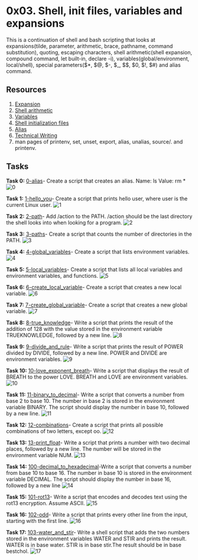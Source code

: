 # 0x03. Shell, init files, variables and expansions
This is a continuation of shell and bash scripting that looks at expansions(tilde, parameter, arithmetic, brace, pathname, command substitution), quoting, escaping characters, shell arithmetic(shell expansion, compound command, let built-in, declare -i), variables(global/environment, local/shell), special parameters($*, $@, $-, $_, $$, $0, $!, $#) and alias command.

## Resources
1. [Expansion](https://linuxcommand.org/lc3_lts0080.php)
2. [Shell arithmetic](https://www.gnu.org/software/bash/manual/html_node/Shell-Arithmetic.html)
3. [Variables](https://tldp.org/LDP/Bash-Beginners-Guide/html/sect_03_02.html)
4. [Shell initialization files](https://tldp.org/LDP/Bash-Beginners-Guide/html/sect_03_01.html)
5. [Alias](https://www.linfo.org/alias.html)
6. [Technical Writing](https://s3.amazonaws.com/alx-intranet.hbtn.io/uploads/misc/2021/6/9112669886fd446a2aa3113c31319d1f468dc160.pdf?X-Amz-Algorithm=AWS4-HMAC-SHA256&X-Amz-Credential=AKIARDDGGGOUSBVO6H7D%2F20240604%2Fus-east-1%2Fs3%2Faws4_request&X-Amz-Date=20240604T000430Z&X-Amz-Expires=86400&X-Amz-SignedHeaders=host&X-Amz-Signature=689a626dea90437f329f1c495508f3609f05b1cbeafb0d9aeaf7ba24a1430862)
7. man pages of printenv, set, unset, export, alias, unalias, source/. and printenv.

## Tasks
**Task 0:** [0-alias](https://github.com/Muthoni-Maryanne/alx-system_engineering-devops/blob/main/0x03-shell_variables_expansions/0-alias)- Create a script that creates an alias. 
Name: ls
Value: rm *
![0](https://github.com/Muthoni-Maryanne/alx-system_engineering-devops/assets/107298263/1660cf73-b19e-42ac-aacb-df83e2fd560e)

**Task 1:** [1-hello_you](https://github.com/Muthoni-Maryanne/alx-system_engineering-devops/blob/main/0x03-shell_variables_expansions/1-hello_you)- Create a script that prints hello user, where user is the current Linux user.
![1](https://github.com/Muthoni-Maryanne/alx-system_engineering-devops/assets/107298263/cbaa0dce-38b9-4bf1-9602-fb1de3534a22)

**Task 2:** [2-path](https://github.com/Muthoni-Maryanne/alx-system_engineering-devops/blob/main/0x03-shell_variables_expansions/2-path)- Add /action to the PATH. /action should be the last directory the shell looks into when looking for a program.
![2](https://github.com/Muthoni-Maryanne/alx-system_engineering-devops/assets/107298263/22aed9fd-69f9-46ba-a8e3-7b95be757b59)

**Task 3:** [3-paths](https://github.com/Muthoni-Maryanne/alx-system_engineering-devops/blob/main/0x03-shell_variables_expansions/3-paths)- Create a script that counts the number of directories in the PATH.
![3](https://github.com/Muthoni-Maryanne/alx-system_engineering-devops/assets/107298263/748471ee-af41-4939-96d8-7bf2acafe396)

**Task 4:** [4-global_variables](https://github.com/Muthoni-Maryanne/alx-system_engineering-devops/blob/main/0x03-shell_variables_expansions/4-global_variables)- Create a script that lists environment variables.
![4](https://github.com/Muthoni-Maryanne/alx-system_engineering-devops/assets/107298263/b056d9d3-4b3b-4490-b3d4-62b444e03979)

**Task 5:** [5-local_variables](https://github.com/Muthoni-Maryanne/alx-system_engineering-devops/blob/main/0x03-shell_variables_expansions/5-local_variables)- Create a script that lists all local variables and environment variables, and functions.
![5](https://github.com/Muthoni-Maryanne/alx-system_engineering-devops/assets/107298263/592a58a9-c36a-49db-bdc8-ecf1a6adf0ce)

**Task 6:** [6-create_local_variable](https://github.com/Muthoni-Maryanne/alx-system_engineering-devops/blob/main/0x03-shell_variables_expansions/6-create_local_variable)- Create a script that creates a new local variable.
![6](https://github.com/Muthoni-Maryanne/alx-system_engineering-devops/assets/107298263/be54e31a-ae85-4f7b-900a-e718893cfdce)

**Task 7:** [7-create_global_variable](https://github.com/Muthoni-Maryanne/alx-system_engineering-devops/blob/main/0x03-shell_variables_expansions/7-create_global_variable)- Create a script that creates a new global variable.
![7](https://github.com/Muthoni-Maryanne/alx-system_engineering-devops/assets/107298263/93252ff8-5cfa-47d4-8c4b-d034e0b07c26)

**Task 8:** [8-true_knowledge](https://github.com/Muthoni-Maryanne/alx-system_engineering-devops/blob/main/0x03-shell_variables_expansions/8-true_knowledge)- Write a script that prints the result of the addition of 128 with the value stored in the environment variable TRUEKNOWLEDGE, followed by a new line.
![8](https://github.com/Muthoni-Maryanne/alx-system_engineering-devops/assets/107298263/71a40ee7-d25f-4d7e-83fc-94b9f031338c)

**Task 9:** [9-divide_and_rule](https://github.com/Muthoni-Maryanne/alx-system_engineering-devops/blob/main/0x03-shell_variables_expansions/9-divide_and_rule)- Write a script that prints the result of POWER divided by DIVIDE, followed by a new line. POWER and DIVIDE are environment variables.
![9](https://github.com/Muthoni-Maryanne/alx-system_engineering-devops/assets/107298263/b8fb132f-e85d-40dd-af00-641348210cca)

**Task 10:** [10-love_exponent_breath](https://github.com/Muthoni-Maryanne/alx-system_engineering-devops/blob/main/0x03-shell_variables_expansions/10-love_exponent_breath)- Write a script that displays the result of BREATH to the power LOVE. BREATH and LOVE are environment variables.
![10](https://github.com/Muthoni-Maryanne/alx-system_engineering-devops/assets/107298263/6f9b1bfa-ed08-4c99-8813-abe8c4623c2e)

**Task 11:** [11-binary_to_decimal](https://github.com/Muthoni-Maryanne/alx-system_engineering-devops/blob/main/0x03-shell_variables_expansions/11-binary_to_decimal)- Write a script that converts a number from base 2 to base 10. The number in base 2 is stored in the environment variable BINARY. The script should display the number in base 10, followed by a new line.
![11](https://github.com/Muthoni-Maryanne/alx-system_engineering-devops/assets/107298263/85957ced-0104-4480-9ce5-86da2945dc5d)

**Task 12:** [12-combinations](https://github.com/Muthoni-Maryanne/alx-system_engineering-devops/blob/main/0x03-shell_variables_expansions/12-combinations)- Create a script that prints all possible combinations of two letters, except oo.
![12](https://github.com/Muthoni-Maryanne/alx-system_engineering-devops/assets/107298263/d5d05d91-f202-4f47-9e88-299bd7fa0505)

**Task 13:** [13-print_float](https://github.com/Muthoni-Maryanne/alx-system_engineering-devops/blob/main/0x03-shell_variables_expansions/13-print_float)- Write a script that prints a number with two decimal places, followed by a new line. The number will be stored in the environment variable NUM.
![13](https://github.com/Muthoni-Maryanne/alx-system_engineering-devops/assets/107298263/8d7d11d3-12c1-4525-aefa-b37a6afba8de)

**Task 14:** [100-decimal_to_hexadecimal](https://github.com/Muthoni-Maryanne/alx-system_engineering-devops/blob/main/0x03-shell_variables_expansions/100-decimal_to_hexadecimal)-Write a script that converts a number from base 10 to base 16. The number in base 10 is stored in the environment variable DECIMAL. The script should display the number in base 16, followed by a new line 
![14](https://github.com/Muthoni-Maryanne/alx-system_engineering-devops/assets/107298263/dac4f21a-b545-4149-b701-ffe41569b420)

**Task 15:** [101-rot13](https://github.com/Muthoni-Maryanne/alx-system_engineering-devops/blob/main/0x03-shell_variables_expansions/101-rot13)- Write a script that encodes and decodes text using the rot13 encryption. Assume ASCII.
![15](https://github.com/Muthoni-Maryanne/alx-system_engineering-devops/assets/107298263/60aa2087-82ac-4f7f-adfa-5a9f20431293)

**Task 16:** [102-odd](https://github.com/Muthoni-Maryanne/alx-system_engineering-devops/blob/main/0x03-shell_variables_expansions/102-odd)- Write a script that prints every other line from the input, starting with the first line.
![16](https://github.com/Muthoni-Maryanne/alx-system_engineering-devops/assets/107298263/fc6b2db3-2e2a-47b3-8508-ac483a283020)

**Task 17:** [103-water_and_stir](https://github.com/Muthoni-Maryanne/alx-system_engineering-devops/blob/main/0x03-shell_variables_expansions/103-water_and_stir)- Write a shell script that adds the two numbers stored in the environment variables WATER and STIR and prints the result. WATER is in base water. STIR is in base stir.The result should be in base bestchol.
![17](https://github.com/Muthoni-Maryanne/alx-system_engineering-devops/assets/107298263/d9ad92d0-883c-4b45-b470-e0698194e621)

